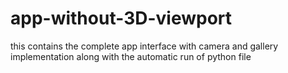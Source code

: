 # app-without-3D-viewport
this contains the complete app interface with camera and gallery implementation along with the automatic run of python file
